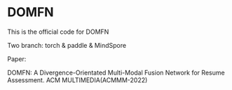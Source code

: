# DOMFN
This is the official code for DOMFN

Two branch: torch & paddle & MindSpore

Paper:

DOMFN: A Divergence-Orientated Multi-Modal Fusion Network for Resume Assessment. ACM MULTIMEDIA(ACMMM-2022)
